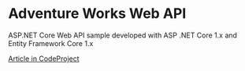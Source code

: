 # Adventure Works Web API

ASP.NET Core Web API sample developed with ASP .NET Core 1.x and Entity Framework Core 1.x

[Article in CodeProject](http://www.codeproject.com/Articles/1112848/Creating-Web-API-in-ASP-NET-Core)
